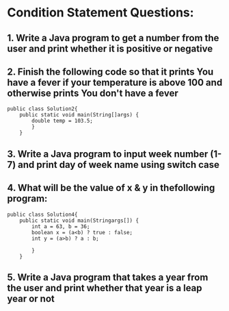 # Condition Statement Questions:

## 1. Write a Java program to get a number from the user and print whether it is positive or negative

## 2. Finish the following code so that it prints You have a fever if your temperature is above 100 and otherwise prints You don't have a fever

```
public class Solution2{
    public static void main(String[]args) {
        double temp = 103.5;
        }
    }
```

## 3. Write a Java program to input week number (1-7) and print day of week name using switch case

## 4. What will be the value of x & y in thefollowing program:

```
public class Solution4{
    public static void main(Stringargs[]) {
        int a = 63, b = 36;
        boolean x = (a<b) ? true : false;
        int y = (a>b) ? a : b;

        }
    }
```

## 5. Write a Java program that takes a year from the user and print whether that year is a leap year or not
